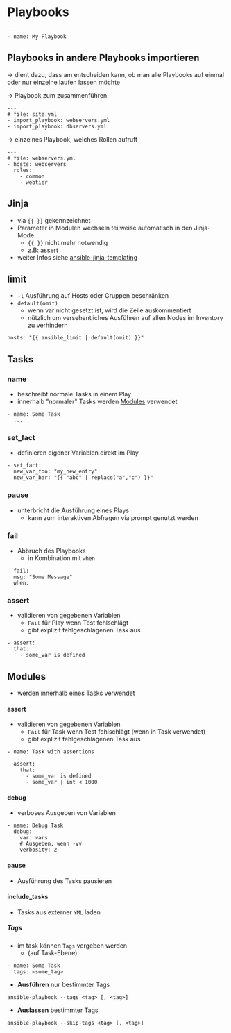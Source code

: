 # Playbooks

```
---
- name: My Playbook
```

## Playbooks in andere Playbooks importieren

-> dient dazu, dass am entscheiden kann, ob man alle Playbooks auf einmal oder nur einzelne laufen lassen möchte

-> Playbook zum zusammenführen
```
---
# file: site.yml
- import_playbook: webservers.yml
- import_playbook: dbservers.yml
```

-> einzelnes Playbook, welches Rollen aufruft
```
---
# file: webservers.yml
- hosts: webservers
  roles:
    - common
    - webtier
```
## Jinja

- via `{{ }}` gekennzeichnet
- Parameter in Modulen wechseln teilweise automatisch in den Jinja-Mode
	- `{{ }}` nicht mehr notwendig
	- z.B: [assert](#assert)
- weiter Infos siehe [ansible-jinja-templating](ansible-jinja-templating.md)

## limit

- `-l` Ausführung auf Hosts oder Gruppen beschränken
- `default(omit)`
	- wenn var nicht gesetzt ist, wird die Zeile auskommentiert
	- nützlich um versehentliches Ausführen auf allen Nodes im Inventory zu verhindern

```
hosts: "{{ ansible_limit | default(omit) }}"
```

## Tasks

### name

- beschreibt normale Tasks in einem Play
- innerhalb "normaler" Tasks werden [Modules](#Modules) verwendet

```
- name: Some Task
  ...
```

### set_fact

- definieren eigener Variablen direkt im Play

```
- set_fact:
  new_var_foo: "my_new_entry"
  new_var_bar: "{{ "abc" | replace("a","c") }}"
```

### pause

- unterbricht die Ausführung eines Plays
	- kann zum interaktiven Abfragen via prompt genutzt werden

### fail

- Abbruch des Playbooks
	- in Kombination mit `when`

```
- fail:
  msg: "Some Message"
  when: 
```

### assert

- validieren von gegebenen Variablen
	- `Fail` für Play wenn Test fehlschlägt
	- gibt explizit fehlgeschlagenen Task aus

```
- assert:
  that:
    - some_var is defined
```

## Modules

- werden innerhalb eines Tasks verwendet

#### assert

- validieren von gegebenen Variablen
	- `Fail` für Task wenn Test fehlschlägt (wenn in Task verwendet)
	- gibt explizit fehlgeschlagenen Task aus

```
- name: Task with assertions
  ...
  assert:
    that:
      - some_var is defined
      - some_var | int < 1000
```

#### debug

- verboses Ausgeben von Variablen

```
- name: Debug Task
  debug:
    var: vars
    # Ausgeben, wenn -vv
    verbosity: 2
```

#### pause

- Ausführung des Tasks pausieren

#### include_tasks

- Tasks aus externer `YML` laden

##### Tags

- im task können `Tags` vergeben werden
	- (auf Task-Ebene)

```
- name: Some Task
  tags: <some_tag>
```

- **Ausführen** nur bestimmter Tags

```
ansible-playbook --tags <tag> [, <tag>]
```

- **Auslassen** bestimmter Tags

```
ansible-playbook --skip-tags <tag> [, <tag>]